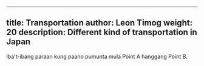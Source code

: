 
---
title: Transportation
author: Leon Timog
weight: 20
description: Different kind of transportation in Japan
---
Iba't-ibang paraan kung paano pumunta mula Point A hanggang Point B.